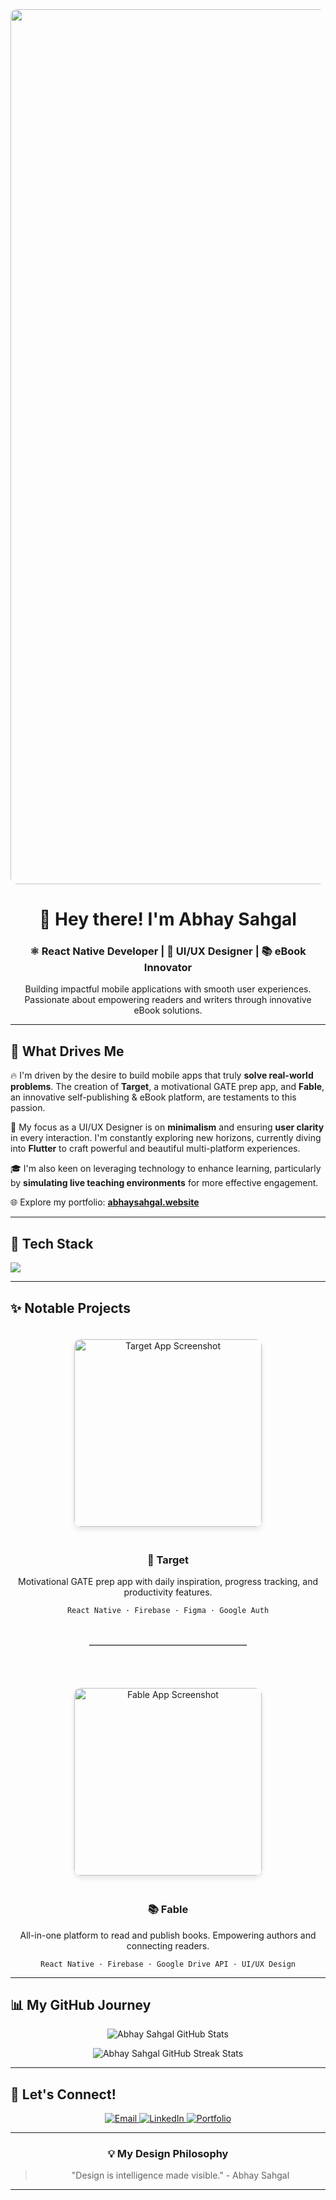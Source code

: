 <div align="center">
  <img src="https://i.ibb.co/VccsSxkZ/Canvas-edit.png" alt="Abhay Sahgal Banner" width="1400" style="border-radius: 10px;" />
  <h1>👋 Hey there! I'm Abhay Sahgal</h1>
  <h3>⚛️ React Native Developer | 🎨 UI/UX Designer | 📚 eBook Innovator</h3>
  <p>Building impactful mobile applications with smooth user experiences. Passionate about empowering readers and writers through innovative eBook solutions.</p>
</div>

---

## 🚀 What Drives Me

<p>
  🔥 I'm driven by the desire to build mobile apps that truly <b>solve real-world problems</b>. The creation of <b>Target</b>, a motivational GATE prep app, and <b>Fable</b>, an innovative self-publishing & eBook platform, are testaments to this passion.
</p>
<p>
  🎨 My focus as a UI/UX Designer is on <b>minimalism</b> and ensuring <b>user clarity</b> in every interaction. I'm constantly exploring new horizons, currently diving into <b>Flutter</b> to craft powerful and beautiful multi-platform experiences.
</p>
<p>
  🎓 I'm also keen on leveraging technology to enhance learning, particularly by <b>simulating live teaching environments</b> for more effective engagement.
</p>
<p>
  🌐 Explore my portfolio: <a href="https://abhay-portfolio-theta-murex.vercel.app/" target="_blank" rel="noopener noreferrer"><b>abhaysahgal.website</b></a>
</p>

---

## 🧰 Tech Stack

<img src="https://skillicons.dev/icons?i=react,firebase,flutter,tailwind,figma,html,css,js,java,redux,github" />

---

## ✨ Notable Projects

<div align="center">

  <a href="https://play.google.com/store/apps/details?id=com.targetsahgal" target="_blank" rel="noopener noreferrer">
    <img src="https://i.ibb.co/SwqpTFK4/phone.png" width="300" alt="Target App Screenshot" style="margin: 20px; border-radius: 10px; box-shadow: 0 4px 8px rgba(0,0,0,0.1);" />
  </a>
  <div>
    <h3>🎯 Target</h3>
    <p>Motivational GATE prep app with daily inspiration, progress tracking, and productivity features.</p>
    <code>React Native · Firebase · Figma · Google Auth</code>
  </div>

  <br/>
  <hr style="width: 50%; border: 1px solid #e0e0e0; margin: 30px auto;" />
  <br/>

  <a href="https://play.google.com/store/apps/details?id=com.targetsahgal" target="_blank" rel="noopener noreferrer">
    <img src="https://i.ibb.co/PZBPydLQ/6.png" width="300" alt="Fable App Screenshot" style="margin: 20px; border-radius: 10px; box-shadow: 0 4px 8px rgba(0,0,0,0.1);" />
  </a>
  <div>
    <h3>📚 Fable</h3>
    <p>All-in-one platform to read and publish books. Empowering authors and connecting readers.</p>
    <code>React Native · Firebase · Google Drive API · UI/UX Design</code>
  </div>

</div>

---

## 📊 My GitHub Journey

<p align="center">
  <img src="https://github-readme-stats.vercel.app/api?username=abhaysahgal&show_icons=true&theme=dark&hide_border=true" alt="Abhay Sahgal GitHub Stats" />
</p>
<p align="center">
  <img src="https://github-readme-streak-stats.herokuapp.com/?user=abhaysahgal&theme=dark&hide_border=true" alt="Abhay Sahgal GitHub Streak Stats" />
</p>

---

## 🔗 Let's Connect!

<p align="center">
  <a href="mailto:abhaysahgal1998@gmail.com" target="_blank">
    <img src="https://img.shields.io/badge/Email-abhaysahgal1998@gmail.com-0077B5?style=for-the-badge&logo=gmail&logoColor=white" alt="Email" />
  </a>
  <a href="https://www.linkedin.com/in/abhaysahgal" target="_blank" rel="noopener noreferrer">
    <img src="https://img.shields.io/badge/LinkedIn-Abhay%20Sahgal-0077B5?style=for-the-badge&logo=linkedin&logoColor=white" alt="LinkedIn" />
  </a>
  <a href="https://abhay-portfolio-theta-murex.vercel.app/" target="_blank" rel="noopener noreferrer">
    <img src="https://img.shields.io/badge/Portfolio-abhaysahgal.website-000000?style=for-the-badge&logo=web&logoColor=white" alt="Portfolio" />
  </a>
</p>

---

<div align="center">
  <h3>💡 My Design Philosophy</h3>
  <blockquote>
    "Design is intelligence made visible." - Abhay Sahgal
  </blockquote>
</div>

---
